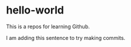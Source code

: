 # hello-world
This is a repos for learning Github.

I am adding this sentence to try making commits.
